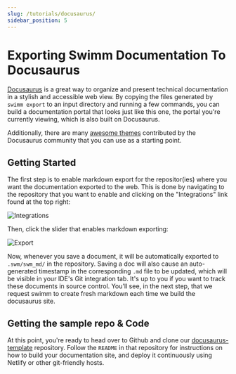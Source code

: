 ```yaml
---
slug: /tutorials/docusaurus/
sidebar_position: 5
---
```

# Exporting Swimm Documentation To Docusaurus

[Docusaurus](https://docusaurus.io/) is a great way to organize and present technical documentation in a stylish and accessible web view. By copying the files generated by `swimm export` to an input directory and running a few commands, you can build a documentation portal that looks just like this one, the portal you're currently viewing, which is also built on Docusaurus.

Additionally, there are many [awesome themes](https://docusaurus.io/showcase) contributed by the Docusaurus community that you can use as a starting point. 

## Getting Started

The first step is to enable markdown export for the repositor(ies) where you want the documentation exported to the web. This is done by navigating to the repository that you want to enable and clicking on the "Integrations" link found at the top right:

![Integrations](/img/desktop/integrations.png "Swimm's Integration Section")

Then, click the slider that enables markdown exporting:

![Export](/img/desktop/enable-export.png "Enable Export")

Now, whenever you save a document, it will be automatically exported to `.swm/swm_md/` in the repository. Saving a doc will also cause an auto-generated timestamp in the corresponding `.md` file to be updated, which will be visible in your IDE's Git integration tab. It's up to you if you want to track these documents in source control. You'll see, in the next step, that we request swimm to create fresh markdown each time we build the docusaurus site.

## Getting the sample repo & Code

At this point, you're ready to head over to Github and clone our [docusaurus-template](https://github.com/swimmio/docusaurus-template) repository. Follow the `README` in that repository for instructions on how to build your documentation site, and deploy it continuously using Netlify or other git-friendly hosts. 